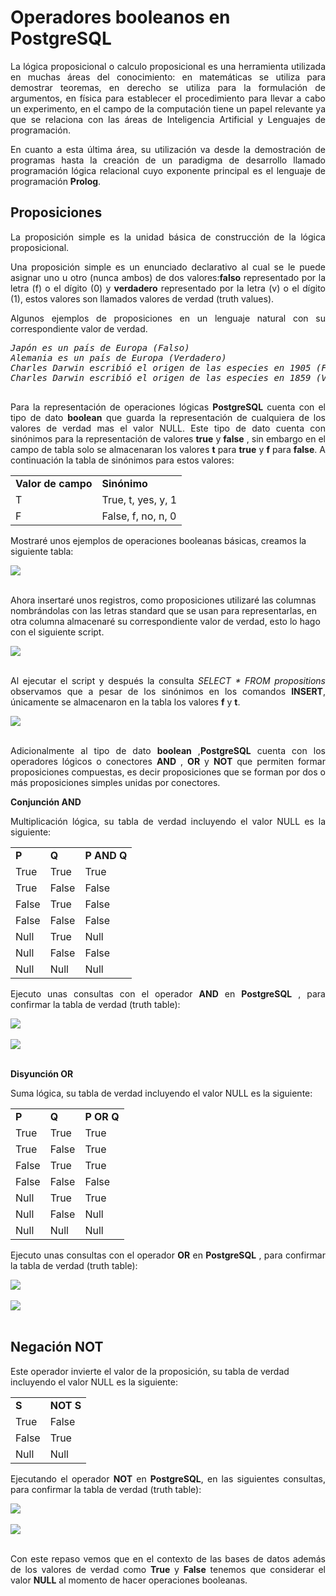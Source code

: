 # Operadores booleanos en PostgreSQL
<p align="justify">
La lógica proposicional o calculo proposicional es una herramienta utilizada en muchas áreas del conocimiento: en matemáticas se utiliza para demostrar teoremas, en derecho se utiliza para la formulación de argumentos, en física para establecer el procedimiento para llevar a cabo un experimento, en el campo de la computación  tiene un papel relevante ya que se relaciona con las áreas de Inteligencia Artificial y Lenguajes de programación.
</p>
<p align="justify">
En cuanto a esta última área, su utilización va desde la demostración de programas hasta la creación de un paradigma de desarrollo llamado programación lógica relacional cuyo  exponente principal es el lenguaje de programación <strong>Prolog</strong>.
</p>
  <h2>Proposiciones</h2>
  <p align="justify">La proposición simple es la unidad básica de construcción de la lógica proposicional.</p>
  <p align="justify">Una proposición simple es un enunciado declarativo al cual se le puede asignar uno u otro (nunca ambos) de dos valores:<strong>falso</strong>  representado por la letra (f) o el dígito (0) y <strong>verdadero</strong> representado por la letra  (v) o el dígito (1), estos valores son llamados valores de verdad (truth values).</p>
  <p align="justify">Algunos ejemplos de proposiciones en un lenguaje natural con su correspondiente valor de verdad.</p>
  <pre>
<i>Japón es un país de Europa (Falso)</i> 
<i>Alemania es un país de Europa (Verdadero)</i> 
<i>Charles Darwin escribió el origen de las especies en 1905 (Falso)</i> 
<i>Charles Darwin escribió el origen de las especies en 1859 (Verdadero)</i>
  </pre>
  <p align="justify">Para la representación de operaciones lógicas <strong>PostgreSQL</strong> cuenta con el tipo de dato <strong>boolean</strong> que guarda la representación de cualquiera de los valores de verdad mas el valor NULL. Este tipo de dato cuenta con sinónimos para la representación de valores <strong>true</strong> y <strong>false</strong> , sin embargo en el campo de tabla solo se almacenaran los valores <strong>t</strong>  para <strong>true</strong>  y <strong>f</strong>  para <strong>false</strong>. A continuación la tabla de sinónimos para estos valores:</p>
  <table>
  <tr>
  <td><strong>Valor de campo</strong></td>
  <td><strong>Sinónimo</strong></td>
  </tr>
  <tr>
  <td>T</td>
  <td>True,  t,  yes,  y, 1</td>
  </tr>
  <tr>
  <td>F</td>
  <td>False, f, no, n, 0</td>
  </tr>
  </table>
  <p>Mostraré unos ejemplos de operaciones booleanas básicas, creamos la siguiente tabla:</p>
<div>
<IMG src="picture_library/booleanType/tbPropositions.png">
</div><br>
  <p>Ahora insertaré unos registros, como proposiciones utilizaré las columnas nombrándolas con las letras standard que se usan para representarlas, en otra columna almacenaré su correspondiente valor de verdad, esto lo hago con el siguiente script.</p>
<div>
<IMG src="picture_library/booleanType/insertTbPropositions.png">
</div><br>
   <p align="justify">Al ejecutar el script y después la consulta <i>SELECT * FROM propositions</i> observamos que a pesar de los sinónimos en los comandos <strong>INSERT</strong>, únicamente se almacenaron en la tabla los valores <strong>f</strong>  y <strong>t</strong>.</p>
<div>
<IMG src="picture_library/booleanType/fig1.png">
</div><br>
<p align="justify">Adicionalmente al tipo de dato <strong>boolean</strong> ,<strong>PostgreSQL</strong> cuenta con los operadores lógicos o conectores <strong>AND</strong> , <strong>OR</strong>  y <strong>NOT</strong>  que permiten formar proposiciones compuestas, es decir proposiciones que se forman por dos o más proposiciones simples unidas por conectores.</p>
  <p></p><strong>Conjunción AND</strong>
  <p align="justify">Multiplicación lógica, su tabla de verdad incluyendo el valor NULL es la siguiente:</p>
  <table width="50%">
      <tr>
          <td><strong>P</strong></td>
          <td><strong>Q</strong></td>
          <td><strong>P AND Q</strong></td>
      </tr>
      <tr>
          <td>True</td>
          <td>True</td>
          <td>True</td>
      </tr>
      <tr>
          <td>True</td>
          <td>False</td>
          <td>False</td>
      </tr>
      <tr>
          <td>False</td>
          <td>True</td>
          <td>False</td>
      </tr>
      <tr>
          <td>False</td>
          <td>False</td>
          <td>False</td>
      </tr>
      <tr>
          <td>Null</td>
          <td>True</td>
          <td>Null</td>
      </tr>
      <tr>
          <td>Null</td>
          <td>False</td>
          <td>False</td>
      </tr>
      <tr>
          <td>Null</td>
          <td>Null</td>
          <td>Null</td>
      </tr>
  </table>
  <p align="justify">Ejecuto unas consultas con el operador <strong>AND</strong> en <strong>PostgreSQL</strong> , para confirmar la tabla de verdad (truth table):</p>
 <div>
 <IMG src="picture_library/booleanType/fig2.png">
 </div>
 <br>
 <div>
 <IMG src="picture_library/booleanType/fig3.png">
 </div><br>
    <p><strong>Disyunción OR</strong> </p>
    <p align="justify">Suma lógica, su tabla de verdad incluyendo el valor NULL es la siguiente:</p>
    <table>
        <tr>
            <td><strong>P</strong></td>
            <td><strong>Q</strong></td>
            <td><strong>P OR Q</strong></td>
        </tr>
        <tr>
            <td>True</td>
            <td>True</td>
            <td>True</td>
        </tr>
        <tr>
            <td>True</td>
            <td>False</td>
            <td>True</td>
        </tr>
        <tr>
            <td>False</td>
            <td>True</td>
            <td>True</td>
        </tr>
        <tr>
            <td>False</td>
            <td>False</td>
            <td>False</td>
        </tr>
        <tr>
            <td>Null</td>
            <td>True</td>
            <td>True</td>
        </tr>
        <tr>
            <td>Null</td>
            <td>False</td>
            <td>Null</td>
        </tr>
        <tr>
            <td>Null</td>
            <td>Null</td>
            <td>Null</td>
        </tr>
    </table>
    <p align="justify">Ejecuto unas consultas con el operador <strong>OR</strong> en <strong>PostgreSQL</strong> , para confirmar la tabla de verdad (truth table):</p>
    <div>
    <IMG src="picture_library/booleanType/fig4.png">
    </div><br>
    <div>
    <IMG src="picture_library/booleanType/fig5.png">
    </div><br>
    <p><h2>Negación NOT</h2></p>
    <p>Este operador invierte el valor de la proposición, su tabla de verdad incluyendo el valor NULL es la siguiente:</p>
    <table>
        <tr>
            <td><strong>S</strong></td>
            <td><strong>NOT S</strong></td>
        </tr>
        <tr>
            <td>True</td>
            <td>False</td>
        </tr>
        <tr>
            <td>False</td>
            <td>True</td>
        </tr>
        <tr>
            <td>Null</td>
            <td>Null</td>           
        </tr>
    </table>
    <p align="justify">Ejecutando el operador <strong>NOT</strong> en <strong>PostgreSQL</strong>, en las siguientes consultas, para confirmar la tabla de verdad (truth table):</p>
    <div>
    <IMG src="picture_library/booleanType/fig6.png"></div><br>
    <div>
    <IMG src="picture_library/booleanType/fig7.png"></div><br>
<p align="justify">
Con este repaso vemos que en el contexto de las bases de datos además de los valores de verdad como <strong>True</strong> y <strong>False</strong> tenemos que considerar el valor <strong>NULL</strong> al momento de hacer operaciones booleanas.
</p>
